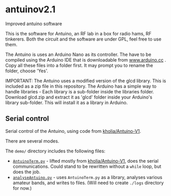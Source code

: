 # antuinov2.1
Improved antuino software

This is the software for Antuino, an RF lab in a box for radio hams, RF tinkerers. Both the circuit and the software are under GPL, feel free to use them. 

The Antuino is uses an Arduino Nano as its controller. The have to be compiled using the Arduino IDE that is downloadable from www.arduino.cc . Copy all these files into a folder first. It may prompt you to rename the folder, choose 'Yes'. 

IMPORTANT: 
The Antuino uses a modified version of the glcd library. This is included as a zip file in this repository. The Arduino has a simple way to handle libraries - Each library is a sub-folder inside the libraries folder. Download glcd.zip and extract it as 'glcd' folder inside your Arduino's library sub-folder. This will install it as a library in Arduino.

## Serial control

Serial control of the Antuino, using code from [kholia/Antuino-V1](https://github.com/kholia/Antuino-V1/blob/AiO/antuino_analyzer_27mhz_v2/antuino_analyzer_27mhz_v2.ino).

There are several modes.

The `demo/` directory includes the following files:
* [`AntuinoTerm.py`](./demos/AntuinoTerm.py) - lifted mostly from [kholia/Antuino-V1](https://github.com/kholia/Antuino-V1/blob/AiO/src/AntuinoTerm.py), does the serial communications.  Could stand to be rewritten without a `while` loop, but does the job.
* [`analyseAntuino.py`](./demos/analyseAntuino.py) - uses `AntuinoTerm.py` as a library, analyses various amateur bands, and writes to files.  (Will need to create `./logs` directory for now.)
